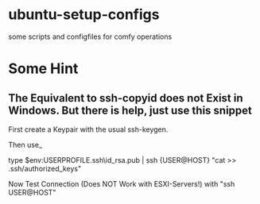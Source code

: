 
# ubuntu-setup-configs

some scripts and configfiles for comfy operations

# Some Hint

## The Equivalent to ssh-copyid does not Exist in Windows. But there is help, just use this snippet

First create a Keypair with the usual ssh-keygen.

Then use_

type $env:USERPROFILE\.ssh\id_rsa.pub | ssh {USER@HOST} "cat >> .ssh/authorized_keys"

Now Test Connection (Does NOT Work with ESXI-Servers!) with "ssh USER@HOST"
